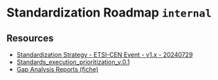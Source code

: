 # Standardization Roadmap `internal`

## Resources
* [Standardization Strategy - ETSI-CEN Event - v1.x - 20240729](https://eceuropaeu.sharepoint.com/:p:/r/teams/GRP-EUDIWNiScyEC/Shared%20Documents/General/10_standardisation/04_presentation/Standardization%20Strategy%20-%20ETSI-CEN%20Event%20-%20v1.x%20-%2020240729.pptx?d=w7408cccdfb004735be839cc05b532f30&csf=1&web=1&e=A0y0Fy)
* [Standards_execution_prioritization_v.0.1](https://eceuropaeu.sharepoint.com/:w:/r/teams/GRP-EUDIWNiScyEC/Shared%20Documents/Standardisation/Standards_execution_prioritization_v.0.1.docx?d=w83e8b59effda4e30b448802ee4580d95&csf=1&web=1&e=5b9gWj)
* [Gap Analysis Reports (fiche)](https://eceuropaeu.sharepoint.com/teams/GRP-EUDIWNiScyEC/Shared%20Documents/Forms/AllItems.aspx?id=%2Fteams%2FGRP%2DEUDIWNiScyEC%2FShared%20Documents%2FGeneral%2F10%5Fstandardisation%2F02%5Fdeliverables%2F03%5Fgap%5Freport%5F%28fiche%29&viewid=8b0debd9%2D8221%2D4571%2Db353%2D00a09529bf0e)
